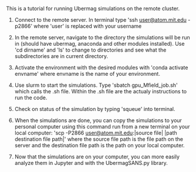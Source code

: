 This is a tutorial for running Ubermag simulations on the remote cluster. 
1. Connect to the remote server. In terminal type 'ssh user@atom.mit.edu -p2866' where 'user' is replaced with your username
      
2. In the remote server, navigate to the directory the simulations will be run in (should have ubermag, anaconda and other modules installed). Use 'cd dirname' and 'ls' to change to directories and see what the subdirectories are in current directory.

3. Activate the environment with the desired modules with 'conda activate envname' where envname is the name of your environment. 

4. Use slurm to start the simulations. Type 'sbatch gpu_Mfield_job.sh' which calls the .sh file. Within the .sh file are the actualy instructions to run the code. 

5. Check on status of the simulation by typing 'squeue' into terminal. 

6. When the simulations are done, you can copy the simulations to your personal computer using this command run from a new terminal on your local computer: 'scp -P2866 user@atom.mit.edu:|source file| |path destination file path|' where the source file path is the file path on the server and the destination file path is the path on your local computer. 

7. Now that the simulations are on your computer, you can more easily analyze them in Jupyter and with the UbermagSANS.py library. 
